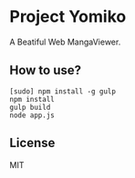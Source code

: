 Project Yomiko
======

A Beatiful Web MangaViewer.

## How to use?
```
[sudo] npm install -g gulp
npm install
gulp build
node app.js
```

## License

MIT
